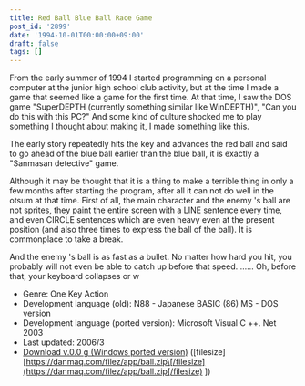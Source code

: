 ```yaml
---
title: Red Ball Blue Ball Race Game
post_id: '2899'
date: '1994-10-01T00:00:00+09:00'
draft: false
tags: []
---
```


From the early summer of 1994 I started programming on a personal computer at the junior high school club activity, but at the time I made a game that seemed like a game for the first time. At that time, I saw the DOS game "SuperDEPTH (currently something similar like WinDEPTH)", "Can you do this with this PC?" And some kind of culture shocked me to play something I thought about making it, I made something like this.

The early story repeatedly hits the key and advances the red ball and said to go ahead of the blue ball earlier than the blue ball, it is exactly a "Sanmasan detective" game.

Although it may be thought that it is a thing to make a terrible thing in only a few months after starting the program, after all it can not do well in the otsum at that time. First of all, the main character and the enemy 's ball are not sprites, they paint the entire screen with a LINE sentence every time, and even CIRCLE sentences which are even heavy even at the present position (and also three times to express the ball of the ball). It is commonplace to take a break.

And the enemy 's ball is as fast as a bullet. No matter how hard you hit, you probably will not even be able to catch up before that speed. ...... Oh, before that, your keyboard collapses or w

*   Genre: One Key Action
*   Development language (old): N88 - Japanese BASIC (86) MS - DOS version
*   Development language (ported version): Microsoft Visual C ++. Net 2003
*   Last updated: 2006/3
*   [Download v.0.0 g (Windows ported version)](/filez/app/ball.zip) (\[filesize\] [https://danmaq.com/filez/app/ball.zip\[/filesize](https://danmaq.com/filez/app/ball.zip[/filesize) \])